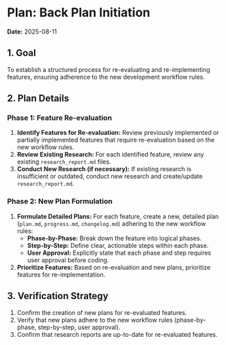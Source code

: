 # Plan: Back Plan Initiation

**Date:** 2025-08-11

## 1. Goal

To establish a structured process for re-evaluating and re-implementing features, ensuring adherence to the new development workflow rules.

## 2. Plan Details

### Phase 1: Feature Re-evaluation

1.  **Identify Features for Re-evaluation:** Review previously implemented or partially implemented features that require re-evaluation based on the new workflow rules.
2.  **Review Existing Research:** For each identified feature, review any existing `research_report.md` files.
3.  **Conduct New Research (if necessary):** If existing research is insufficient or outdated, conduct new research and create/update `research_report.md`.

### Phase 2: New Plan Formulation

1.  **Formulate Detailed Plans:** For each feature, create a new, detailed plan (`plan.md`, `progress.md`, `changelog.md`) adhering to the new workflow rules:
    *   **Phase-by-Phase:** Break down the feature into logical phases.
    *   **Step-by-Step:** Define clear, actionable steps within each phase.
    *   **User Approval:** Explicitly state that each phase and step requires user approval before coding.
2.  **Prioritize Features:** Based on re-evaluation and new plans, prioritize features for re-implementation.

## 3. Verification Strategy

1.  Confirm the creation of new plans for re-evaluated features.
2.  Verify that new plans adhere to the new workflow rules (phase-by-phase, step-by-step, user approval).
3.  Confirm that research reports are up-to-date for re-evaluated features.

